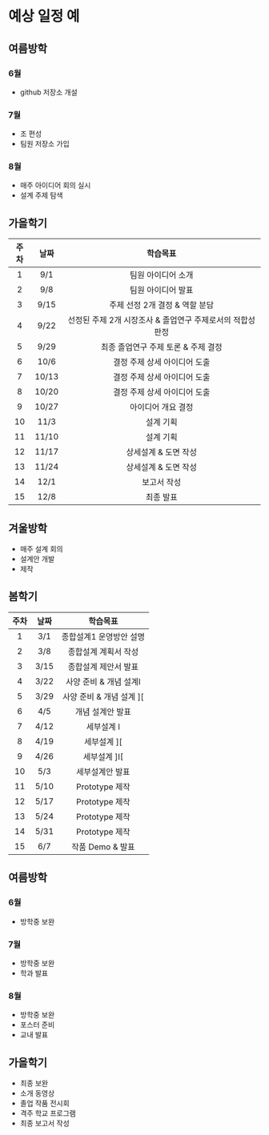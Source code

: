 # 예상 일정 예

## 여름방학

### 6월
* github 저장소 개설

### 7월
* 조 편성
* 팀원 저장소 가입

### 8월
* 매주 아이디어 회의 실시
* 설계 주제 탐색


## 가을학기

주차	|	날짜	|	학습목표
:-------:	|	:-------:	|	:-------:
1	|	9/1	|	팀원 아이디어 소개
2	|	9/8	|	팀원 아이디어 발표
3	|	9/15	|	주제 선정 2개 결정 & 역할 분담
4	|	9/22	|	선정된 주제 2개 시장조사 & 졸업연구 주제로서의 적합성 판정
5	|	9/29	|	최종 졸업연구 주제 토론 & 주제 결정
6	|	10/6	|	결정 주제 상세 아이디어 도출
7	|	10/13	|	결정 주제 상세 아이디어 도출
8	|	10/20	|	결정 주제 상세 아이디어 도출
9	|	10/27	|	아이디어 개요 결정
10	|	11/3	|	설계 기획
11	|	11/10	|	설계 기획
12	|	11/17	|	상세설계 & 도면 작성
13	|	11/24	|	상세설계 & 도면 작성
14	|	12/1	|	보고서 작성
15	|	12/8	|	최종 발표


## 겨울방학
* 매주 설계 회의
* 설계안 개발
* 제작


## 봄학기

주차	|	날짜	|	학습목표
:-------:	|	:-------:	|	:-------:
1	|	3/1	|	종합설계1 운영방안 설명
2	|	3/8	|	종합설계 계획서 작성
3	|	3/15	|	종합설계 제안서 발표
4	|	3/22	|	사양 준비 & 개념 설계I
5	|	3/29	|	사양 준비 & 개념 설계 ][
6	|	4/5	|	개념 설계안 발표
7	|	4/12	|	세부설계 I
8	|	4/19	|	세부설계 ][
9	|	4/26	|	세부설계 ]I[
10	|	5/3	|	세부설계안 발표
11	|	5/10	|	Prototype 제작
12	|	5/17	|	Prototype 제작
13	|	5/24	|	Prototype 제작
14	|	5/31	|	Prototype 제작
15	|	6/7	|	작품 Demo & 발표

## 여름방학

### 6월
* 방학중 보완

### 7월
* 방학중 보완
* 학과 발표

### 8월
* 방학중 보완
* 포스터 준비
* 교내 발표

## 가을학기
* 최종 보완
* 소개 동영상
* 졸업 작품 전시회
* 격주 학교 프로그램
* 최종 보고서 작성
